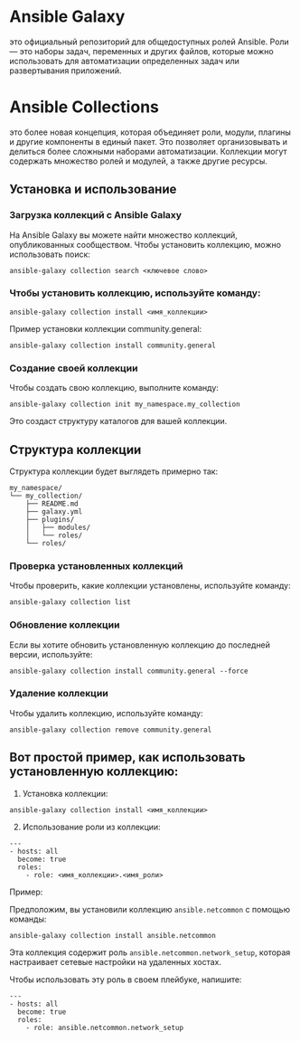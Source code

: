 # Ansible Galaxy
это официальный репозиторий для общедоступных ролей Ansible. Роли — это наборы задач, переменных и других файлов, которые можно использовать для автоматизации определенных задач или развертывания приложений.

# Ansible Collections
это более новая концепция, которая объединяет роли, модули, плагины и другие компоненты в единый пакет. Это позволяет организовывать и делиться более сложными наборами автоматизации. Коллекции могут содержать множество ролей и модулей, а также другие ресурсы.

## Установка и использование

### Загрузка коллекций с Ansible Galaxy

На Ansible Galaxy вы можете найти множество коллекций, опубликованных сообществом. Чтобы установить коллекцию, можно использовать поиск:
```
ansible-galaxy collection search <ключевое слово>
```
### Чтобы установить коллекцию, используйте команду:
```
ansible-galaxy collection install <имя_коллекции>
```

 Пример установки коллекции community.general:
```
ansible-galaxy collection install community.general
```

### Создание своей коллекции

Чтобы создать свою коллекцию, выполните команду:
```
ansible-galaxy collection init my_namespace.my_collection
```

Это создаст структуру каталогов для вашей коллекции.

## Структура коллекции

Структура коллекции будет выглядеть примерно так:

```
my_namespace/
└── my_collection/
    ├── README.md
    ├── galaxy.yml
    ├── plugins/
    │   ├── modules/
    │   └── roles/
    └── roles/
```
### Проверка установленных коллекций

Чтобы проверить, какие коллекции установлены, используйте команду:
```
ansible-galaxy collection list
```

### Обновление коллекции

Если вы хотите обновить установленную коллекцию до последней версии, используйте:
```
ansible-galaxy collection install community.general --force
```

### Удаление коллекции

Чтобы удалить коллекцию, используйте команду:
```
ansible-galaxy collection remove community.general
```


## Вот простой пример, как использовать установленную коллекцию:

1. Установка коллекции:
```
ansible-galaxy collection install <имя_коллекции>
```

2. Использование роли из коллекции:
```
---
- hosts: all
  become: true
  roles:
    - role: <имя_коллекции>.<имя_роли>
```

Пример:

Предположим, вы установили коллекцию `ansible.netcommon` с помощью команды:
```
ansible-galaxy collection install ansible.netcommon
```

Эта коллекция содержит роль `ansible.netcommon.network_setup`, которая настраивает сетевые настройки на удаленных хостах.

Чтобы использовать эту роль в своем плейбуке, напишите:
```
---
- hosts: all
  become: true
  roles:
    - role: ansible.netcommon.network_setup
```
